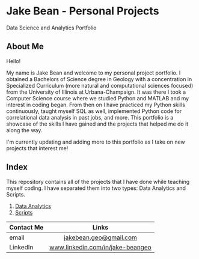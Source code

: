 # Jake Bean - Personal Projects
Data Science and Analytics Portfolio

## About Me
Hello!

My name is Jake Bean and welcome to my personal project portfolio. I obtained a Bachelors of Science degree in Geology with a concentration in Specialized Curriculum (more natural and computational sciences focused) from the University of Illinois at Urbana-Champaign. It was there I took a Computer Science course where we studied Python and MATLAB and my interest in coding began. From then on I have practiced my Python skills continuously, taught myself SQL as well, implemented Python code for correlational data analysis in past jobs, and more. This portfolio is a showcase of the skills I have gained and the projects that helped me do it along the way.  

I'm currently updating and adding more to this portfolio as I take on new projects that interest me!

## Index
This repository contains all of the projects that I have done while teaching myself coding. I have separated them into two types: Data Analytics and Scripts.
  1. [Data Analytics](https://github.com/jbean1597/PersonalPortfolio/tree/main/DataAnalytics)
  2. [Scripts](https://github.com/jbean1597/PersonalPortfolio/tree/main/Scripts)




| Contact Me    | Links         |
| ------------- |:-------------:|
| email         | jakebean.geo@gmail.com |
| LinkedIn      | www.linkedin.com/in/jake-beangeo      |

